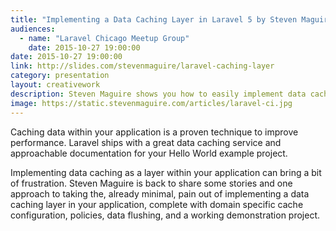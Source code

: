 ```yaml
---
title: "Implementing a Data Caching Layer in Laravel 5 by Steven Maguire"
audiences:
  - name: "Laravel Chicago Meetup Group"
    date: 2015-10-27 19:00:00
date: 2015-10-27 19:00:00
link: http://slides.com/stevenmaguire/laravel-caching-layer
category: presentation
layout: creativework
description: Steven Maguire shows you how to easily implement data caching as a layer within Laravel applications
image: https://static.stevenmaguire.com/articles/laravel-ci.jpg
---
```


Caching data within your application is a proven technique to improve performance. Laravel ships with a great data caching service and approachable documentation for your Hello World example project.

Implementing data caching as a layer within your application can bring a bit of frustration. Steven Maguire is back to share some stories and one approach to taking the, already minimal, pain out of implementing a data caching layer in your application, complete with domain specific cache configuration, policies, data flushing, and a working demonstration project.
